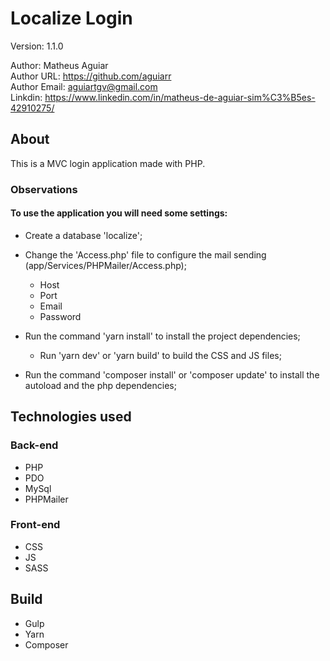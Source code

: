 # Localize Login

Version: 1.1.0<br/>

Author: Matheus Aguiar <br/>
Author URL: https://github.com/aguiarr <br/>
Author Email: aguiartgv@gmail.com <br/>
Linkdin: https://www.linkedin.com/in/matheus-de-aguiar-sim%C3%B5es-42910275/ <br/>

## About
This is a MVC login application made with PHP.

### Observations
#### To use the application you will need some settings:
 - Create a database 'localize';
 
 - Change the 'Access.php' file to configure the mail sending (app/Services/PHPMailer/Access.php);
    - Host
    - Port
    - Email
    - Password
 - Run the command 'yarn install' to install the project dependencies;
    - Run 'yarn dev' or 'yarn build' to build the CSS and JS files;
  
 - Run the command 'composer install' or 'composer update' to install the autoload and the php dependencies;

## Technologies used

### Back-end
 - PHP
 - PDO
 - MySql
 - PHPMailer

### Front-end
 - CSS
 - JS
 - SASS

## Build
 - Gulp
 - Yarn
 - Composer
